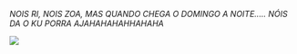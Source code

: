 *NOIS RI, NOIS ZOA, MAS QUANDO CHEGA O DOMINGO A NOITE..... NÓIS DA O KU PORRA AJAHAHAHAHHAHAHA*

![](https://th.bing.com/th/id/R.d43576b41951dee2b7a816d78c02f88c?rik=Djl1WptuMj9VQA&pid=ImgRaw&r=0)
